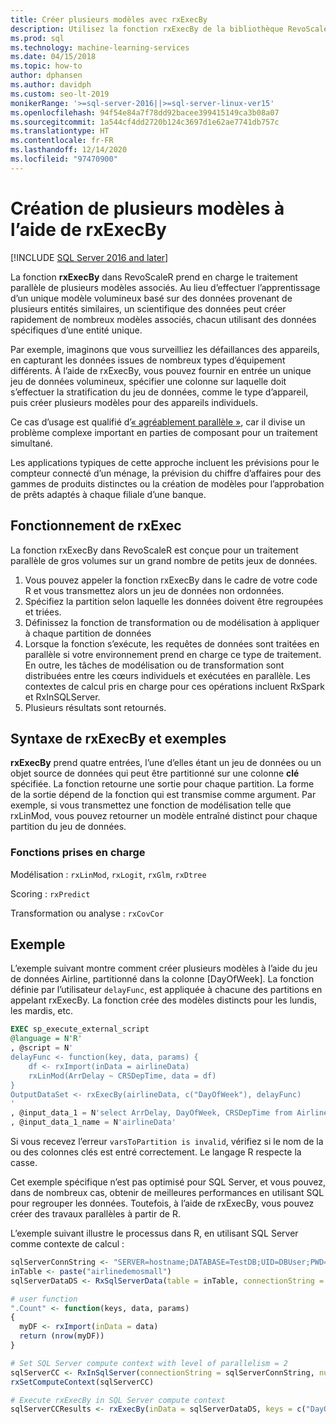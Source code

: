 ```yaml
---
title: Créer plusieurs modèles avec rxExecBy
description: Utilisez la fonction rxExecBy de la bibliothèque RevoScaleR pour créer plusieurs petits modèles avec les données de machine stockées dans SQL Server.
ms.prod: sql
ms.technology: machine-learning-services
ms.date: 04/15/2018
ms.topic: how-to
author: dphansen
ms.author: davidph
ms.custom: seo-lt-2019
monikerRange: '>=sql-server-2016||>=sql-server-linux-ver15'
ms.openlocfilehash: 94f54e84a7f78dd92bacee399415149ca3b08a07
ms.sourcegitcommit: 1a544cf4dd2720b124c3697d1e62ae7741db757c
ms.translationtype: HT
ms.contentlocale: fr-FR
ms.lasthandoff: 12/14/2020
ms.locfileid: "97470900"
---
```

# <a name="creating-multiple-models-using-rxexecby"></a>Création de plusieurs modèles à l’aide de rxExecBy
[!INCLUDE [SQL Server 2016 and later](../../includes/applies-to-version/sqlserver2016.md)]

La fonction **rxExecBy** dans RevoScaleR prend en charge le traitement parallèle de plusieurs modèles associés. Au lieu d’effectuer l’apprentissage d’un unique modèle volumineux basé sur des données provenant de plusieurs entités similaires, un scientifique des données peut créer rapidement de nombreux modèles associés, chacun utilisant des données spécifiques d’une entité unique. 

Par exemple, imaginons que vous surveilliez les défaillances des appareils, en capturant les données issues de nombreux types d’équipement différents. À l’aide de rxExecBy, vous pouvez fournir en entrée un unique jeu de données volumineux, spécifier une colonne sur laquelle doit s’effectuer la stratification du jeu de données, comme le type d’appareil, puis créer plusieurs modèles pour des appareils individuels.

Ce cas d’usage est qualifié d’[« agréablement parallèle »](https://en.wikipedia.org/wiki/Embarrassingly_parallel), car il divise un problème complexe important en parties de composant pour un traitement simultané.

Les applications typiques de cette approche incluent les prévisions pour le compteur connecté d’un ménage, la prévision du chiffre d’affaires pour des gammes de produits distinctes ou la création de modèles pour l’approbation de prêts adaptés à chaque filiale d’une banque.

## <a name="how-rxexec-works"></a>Fonctionnement de rxExec

La fonction rxExecBy dans RevoScaleR est conçue pour un traitement parallèle de gros volumes sur un grand nombre de petits jeux de données.

1. Vous pouvez appeler la fonction rxExecBy dans le cadre de votre code R et vous transmettez alors un jeu de données non ordonnées.
2. Spécifiez la partition selon laquelle les données doivent être regroupées et triées.
3. Définissez la fonction de transformation ou de modélisation à appliquer à chaque partition de données
4. Lorsque la fonction s’exécute, les requêtes de données sont traitées en parallèle si votre environnement prend en charge ce type de traitement. En outre, les tâches de modélisation ou de transformation sont distribuées entre les cœurs individuels et exécutées en parallèle. Les contextes de calcul pris en charge pour ces opérations incluent RxSpark et RxInSQLServer.
5. Plusieurs résultats sont retournés.

## <a name="rxexecby-syntax-and-examples"></a>Syntaxe de rxExecBy et exemples

**rxExecBy** prend quatre entrées, l’une d’elles étant un jeu de données ou un objet source de données qui peut être partitionné sur une colonne **clé** spécifiée. La fonction retourne une sortie pour chaque partition. La forme de la sortie dépend de la fonction qui est transmise comme argument. Par exemple, si vous transmettez une fonction de modélisation telle que rxLinMod, vous pouvez retourner un modèle entraîné distinct pour chaque partition du jeu de données.

### <a name="supported-functions"></a>Fonctions prises en charge

Modélisation : `rxLinMod`, `rxLogit`, `rxGlm`, `rxDtree`

Scoring : `rxPredict`

Transformation ou analyse : `rxCovCor`

## <a name="example"></a>Exemple

L’exemple suivant montre comment créer plusieurs modèles à l’aide du jeu de données Airline, partitionné dans la colonne [DayOfWeek]. La fonction définie par l’utilisateur `delayFunc`, est appliquée à chacune des partitions en appelant rxExecBy. La fonction crée des modèles distincts pour les lundis, les mardis, etc.

```sql
EXEC sp_execute_external_script
@language = N'R'
, @script = N'
delayFunc <- function(key, data, params) { 
    df <- rxImport(inData = airlineData) 
    rxLinMod(ArrDelay ~ CRSDepTime, data = df) 
} 
OutputDataSet <- rxExecBy(airlineData, c("DayOfWeek"), delayFunc)
'
, @input_data_1 = N'select ArrDelay, DayOfWeek, CRSDepTime from AirlineDemoSmall]'
, @input_data_1_name = N'airlineData'

```

Si vous recevez l’erreur `varsToPartition is invalid`, vérifiez si le nom de la ou des colonnes clés est entré correctement. Le langage R respecte la casse.

Cet exemple spécifique n’est pas optimisé pour SQL Server, et vous pouvez, dans de nombreux cas, obtenir de meilleures performances en utilisant SQL pour regrouper les données. Toutefois, à l’aide de rxExecBy, vous pouvez créer des travaux parallèles à partir de R.

L’exemple suivant illustre le processus dans R, en utilisant SQL Server comme contexte de calcul :

```R
sqlServerConnString <- "SERVER=hostname;DATABASE=TestDB;UID=DBUser;PWD=Password;"
inTable <- paste("airlinedemosmall")
sqlServerDataDS <- RxSqlServerData(table = inTable, connectionString = sqlServerConnString)

# user function
".Count" <- function(keys, data, params)
{
  myDF <- rxImport(inData = data)
  return (nrow(myDF))
}

# Set SQL Server compute context with level of parallelism = 2
sqlServerCC <- RxInSqlServer(connectionString = sqlServerConnString, numTasks = 4)
rxSetComputeContext(sqlServerCC)

# Execute rxExecBy in SQL Server compute context
sqlServerCCResults <- rxExecBy(inData = sqlServerDataDS, keys = c("DayOfWeek"), func = .Count)
```


